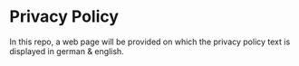 # Privacy Policy

In this repo, a web page will be provided on which the privacy policy text is displayed in german & english.
